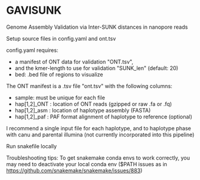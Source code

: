 # GAVISUNK
Genome Assembly Validation via Inter-SUNK distances in nanopore reads

Setup source files in config.yaml and ont.tsv

config.yaml requires:
- a manifest of ONT data for validation "ONT.tsv",
- and the kmer-length to use for validation "SUNK_len" (default: 20)
- bed: .bed file of regions to visualize

The ONT manifest is a .tsv file "ont.tsv" with the following columns:
- sample: must be unique for each file
- hap[1,2]\_ONT : location of ONT reads (gzipped or raw .fa or .fq)
- hap[1,2]\_asm : location of haplotype assembly (FASTA)
- hap[1,2]\_paf : PAF format alignment of haplotype to reference (optional)

I recommend a single input file for each haplotype, and to haplotype phase with canu and parental illumina (not currently incorporated into this pipeline)

Run snakefile locally 

Troubleshooting tips: 
To get snakemake conda envs to work correctly, you may need to deactivate your local conda env ($PATH issues as in https://github.com/snakemake/snakemake/issues/883)
